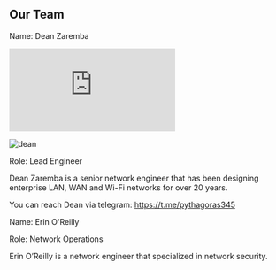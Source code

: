 ## Our Team

Name: Dean Zaremba

![dean](http://s998.photobucket.com/user/pythagoras345/media/5128_1174414684829_648680_n.jpg.html?sort=3&o=0)

![dean](ttps://www.dropbox.com/s/tgxvvqape78ovep/Dean%20Profile.jpg?dl=0)

Role: Lead Engineer

Dean Zaremba is a senior network engineer that has been designing enterprise LAN, WAN and Wi-Fi networks for over 20 years.

You can reach Dean via telegram: https://t.me/pythagoras345



Name: Erin O'Reilly

Role: Network Operations

Erin O’Reilly is a network engineer that specialized in network security.  


